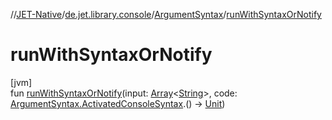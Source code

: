 //[JET-Native](../../../index.md)/[de.jet.library.console](../index.md)/[ArgumentSyntax](index.md)/[runWithSyntaxOrNotify](run-with-syntax-or-notify.md)

# runWithSyntaxOrNotify

[jvm]\
fun [runWithSyntaxOrNotify](run-with-syntax-or-notify.md)(input: [Array](https://kotlinlang.org/api/latest/jvm/stdlib/kotlin/-array/index.html)&lt;[String](https://kotlinlang.org/api/latest/jvm/stdlib/kotlin/-string/index.html)&gt;, code: [ArgumentSyntax.ActivatedConsoleSyntax](-activated-console-syntax/index.md).() -&gt; [Unit](https://kotlinlang.org/api/latest/jvm/stdlib/kotlin/-unit/index.html))
